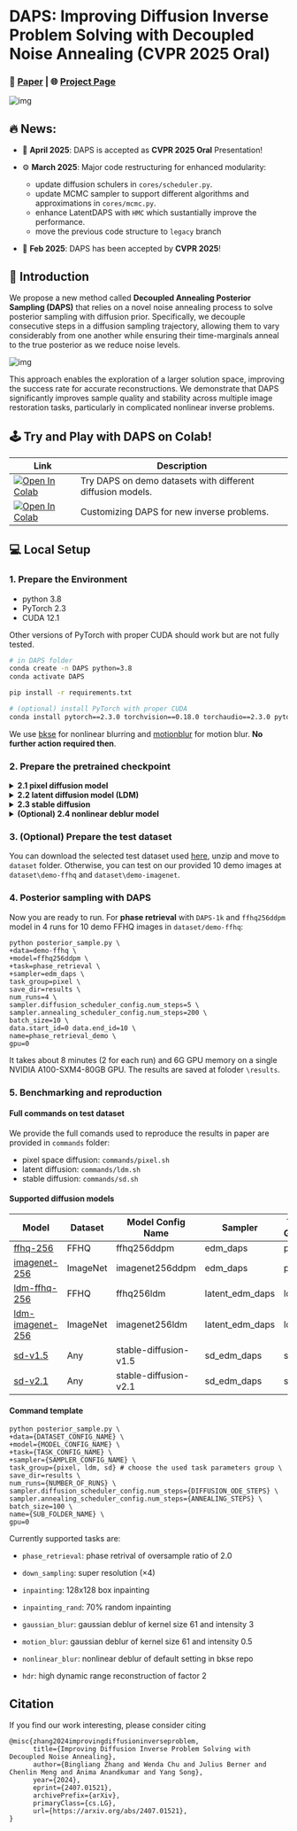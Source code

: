 # DAPS: Improving Diffusion Inverse Problem Solving with Decoupled Noise Annealing (CVPR 2025 Oral)

### 📝 [Paper](https://arxiv.org/abs/2407.01521) | 🌐 [Project Page](https://daps-inverse-problem.github.io/)

![img](README.assets/teaser.png)



## 🔥 News:

* 🎉 **April 2025**: DAPS is accepted as **CVPR 2025 Oral** Presentation!

* ⚙️ **March 2025**: Major code restructuring for enhanced modularity:

  * update diffusion schulers in `cores/scheduler.py`.
  * update MCMC sampler to support different algorithms and approximations in `cores/mcmc.py`.
  * enhance LatentDAPS with $\texttt{HMC}$ which sustantially improve the performance.
  * move the previous code structure to `legacy` branch

* 🎉 **Feb 2025**: DAPS has been accepted by **CVPR 2025**! 

  

## 🚀 Introduction

We propose a new method called **Decoupled Annealing Posterior Sampling (DAPS)** that relies on a novel noise annealing process to solve posterior sampling with diffusion prior. Specifically, we decouple consecutive steps in a diffusion sampling trajectory, allowing them to vary considerably from one another while ensuring their time-marginals anneal to the true posterior as we reduce noise levels. 

![img](README.assets/method.png)

This approach enables the exploration of a larger solution space, improving the success rate for accurate reconstructions. We demonstrate that DAPS significantly improves sample quality and stability across multiple image restoration tasks, particularly in complicated nonlinear inverse problems.



## 🕹️ Try and Play with DAPS on Colab!

| Link                                                         | Description                                                |
| ------------------------------------------------------------ | ---------------------------------------------------------- |
| [<img src="https://colab.research.google.com/assets/colab-badge.svg" alt="Open In Colab"/>](https://colab.research.google.com/github/zhangbingliang2019/DAPS/blob/main/scripts/DAPS_Demo.ipynb) | Try DAPS on demo datasets with different diffusion models. |
| [<img src="https://colab.research.google.com/assets/colab-badge.svg" alt="Open In Colab"/>](https://colab.research.google.com/github/zhangbingliang2019/DAPS/blob/main/scripts/Customization.ipynb) | Customizing DAPS for new inverse problems.                 |



## 💻 Local Setup

### 1. Prepare the Environment


- python 3.8  
- PyTorch 2.3  
- CUDA 12.1  

Other versions of PyTorch with proper CUDA should work but are not fully tested.

```bash
# in DAPS folder
conda create -n DAPS python=3.8
conda activate DAPS

pip install -r requirements.txt

# (optional) install PyTorch with proper CUDA
conda install pytorch==2.3.0 torchvision==0.18.0 torchaudio==2.3.0 pytorch-cuda=12.1 -c pytorch -c nvidia
```

We use [bkse](https://github.com/VinAIResearch/blur-kernel-space-exploring) for nonlinear blurring and [motionblur](https://github.com/LeviBorodenko/motionblur) for motion blur. **No further action required then**.

### 2. Prepare the pretrained checkpoint

<details>
  <summary><strong>2.1 pixel diffusion model</strong></summary>


Download the public available FFHQ and ImageNet checkpoint (ffhq_10m.pt, imagenet256.pt) [here](https://drive.google.com/drive/folders/1jElnRoFv7b31fG0v6pTSQkelbSX3xGZh).

  ```bash
# in DAPS folder

mkdir checkpoints
mv {DOWNLOAD_DIR}/ffqh_10m.pt checkpoints/ffhq256.pt
mv {DOWNLOAD_DIR}/imagenet256.pt.pt checkpoints/imagenet256.pt
  ```

</details>

<details>
  <summary><strong>2.2 latent diffusion model (LDM)</strong></summary>

Download the public available LDM checkpoint for FFHQ and ImageNet with following commands:

  ```bash
# in DAPS folder

wget https://ommer-lab.com/files/latent-diffusion/ffhq.zip -P ./checkpoints
unzip checkpoints/ffhq.zip -d ./checkpoints
mv checkpoints/model.ckpt checkpoints/ldm_ffhq256.pt
rm checkpoints/ffhq.zip

wget https://ommer-lab.com/files/latent-diffusion/nitro/cin/model.ckpt -P ./checkpoints/
mv checkpoints/model.ckpt checkpoints/ldm_imagenet256.pt
  ```

</details>

<details>
  <summary><strong>2.3 stable diffusion</strong></summary>

Checkpoints will be automatically downloaded.

</details>

<details>
  <summary><strong>(Optional) 2.4 nonlinear deblur model</strong></summary>

For nonlinear deblur task, we need the pretrained model from [bkse](https://github.com/VinAIResearch/blur-kernel-space-exploring) at [here](https://drive.google.com/file/d/1vRoDpIsrTRYZKsOMPNbPcMtFDpCT6Foy/view?usp=drive_link):

```bash
# in DAPS folder

mv {DOWNLOAD_DIR}/GOPRO_wVAE.pth forward_operator/bkse/experiments/pretrained
```

</details>



### 3.  (Optional) Prepare the test dataset

You can download the selected test dataset used [here](https://drive.google.com/drive/folders/1RHNif32W0hvB4M75ppG1ypTChy-W3q3Z?usp=sharing), unzip and move to `dataset` folder. Otherwise, you can test on our provided 10 demo images at `dataset\demo-ffhq` and `dataset\demo-imagenet`.



### 4. Posterior sampling with DAPS

Now you are ready to run. For **phase retrieval** with `DAPS-1k` and `ffhq256ddpm` model in 4 runs for 10 demo FFHQ images in `dataset/demo-ffhq`:

```
python posterior_sample.py \
+data=demo-ffhq \
+model=ffhq256ddpm \
+task=phase_retrieval \
+sampler=edm_daps \
task_group=pixel \
save_dir=results \
num_runs=4 \
sampler.diffusion_scheduler_config.num_steps=5 \
sampler.annealing_scheduler_config.num_steps=200 \
batch_size=10 \
data.start_id=0 data.end_id=10 \
name=phase_retrieval_demo \
gpu=0
```

It takes about 8 minutes (2 for each run) and 6G GPU memory on a single NVIDIA A100-SXM4-80GB GPU. The results are saved at foloder `\results`.



### 5. Benchmarking and reproduction

#### Full commands on test dataset

We provide the full comands used to reproduce the results in paper are provided in `commands` folder:

* pixel space diffusion: `commands/pixel.sh`
* latent diffusion: `commands/ldm.sh`
* stable diffusion: `commands/sd.sh`



#### Supported diffusion models

| Model                                                        | Dataset  | Model Config Name     | Sampler         | Task Group |
| ------------------------------------------------------------ | -------- | --------------------- | --------------- | ---------- |
| [ffhq-256](https://drive.google.com/drive/folders/1jElnRoFv7b31fG0v6pTSQkelbSX3xGZh) | FFHQ     | ffhq256ddpm           | edm_daps        | pixel      |
| [imagenet-256](https://drive.google.com/drive/folders/1jElnRoFv7b31fG0v6pTSQkelbSX3xGZh) | ImageNet | imagenet256ddpm       | edm_daps        | pixel      |
| [ldm-ffhq-256](https://github.com/CompVis/latent-diffusion?tab=readme-ov-file#unconditional-models) | FFHQ     | ffhq256ldm            | latent_edm_daps | ldm        |
| [ldm-imagenet-256](https://github.com/CompVis/latent-diffusion?tab=readme-ov-file#class-conditional-imagenet) | ImageNet | imagenet256ldm        | latent_edm_daps | ldm        |
| [sd-v1.5](https://huggingface.co/stable-diffusion-v1-5/stable-diffusion-v1-5) | Any      | stable-diffusion-v1.5 | sd_edm_daps     | sd         |
| [sd-v2.1](https://huggingface.co/stabilityai/stable-diffusion-2-1) | Any      | stable-diffusion-v2.1 | sd_edm_daps     | sd         |



#### Command template

```
python posterior_sample.py \
+data={DATASET_CONFIG_NAME} \
+model={MODEL_CONFIG_NAME} \
+task={TASK_CONFIG_NAME} \
+sampler={SAMPLER_CONFIG_NAME} \
task_group={pixel, ldm, sd} # choose the used task parameters group \
save_dir=results \
num_runs={NUMBER_OF_RUNS} \
sampler.diffusion_scheduler_config.num_steps={DIFFUSION_ODE_STEPS} \
sampler.annealing_scheduler_config.num_steps={ANNEALING_STEPS} \
batch_size=100 \
name={SUB_FOLDER_NAME} \
gpu=0
```

Currently supported tasks are:

* `phase_retrieval`: phase retrival of oversample ratio of 2.0

* `down_sampling`: super resolution ($\times$4)

* `inpainting`:  128x128 box inpainting

* `inpainting_rand`: 70% random inpainting 

* `gaussian_blur`: gaussian deblur of kernel size 61 and intensity 3

* `motion_blur`: gaussian deblur of kernel size 61 and intensity 0.5

* `nonlinear_blur`: nonlinear deblur of default setting in bkse repo

* `hdr`: high dynamic range reconstruction of factor 2 



## Citation

If you find our work interesting, please consider citing

```
@misc{zhang2024improvingdiffusioninverseproblem,
      title={Improving Diffusion Inverse Problem Solving with Decoupled Noise Annealing}, 
      author={Bingliang Zhang and Wenda Chu and Julius Berner and Chenlin Meng and Anima Anandkumar and Yang Song},
      year={2024},
      eprint={2407.01521},
      archivePrefix={arXiv},
      primaryClass={cs.LG},
      url={https://arxiv.org/abs/2407.01521}, 
}
```
